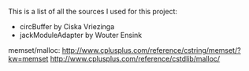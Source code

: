 This is a list of all the sources I used for this project:

- circBuffer by Ciska Vriezinga
- jackModuleAdapter by Wouter Ensink

memset/malloc:
http://www.cplusplus.com/reference/cstring/memset/?kw=memset
http://www.cplusplus.com/reference/cstdlib/malloc/